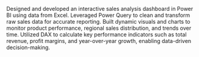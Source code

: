 Designed and developed an interactive sales analysis dashboard in Power BI using data from Excel. Leveraged Power Query to clean and transform raw sales data for accurate reporting. Built dynamic visuals and charts to monitor product performance, regional sales distribution, and trends over time. Utilized DAX to calculate key performance indicators such as total revenue, profit margins, and year-over-year growth, enabling data-driven decision-making.

